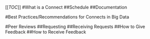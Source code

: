 [[_TOC_]]
#What is a Connect
##Schedule
##Documentation

#Best Practices/Recommendations for Connects in Big Data

#Peer Reviews
##Requesting
##Receiving Requests
##How to Give Feedback
##How to Receive Feedback
